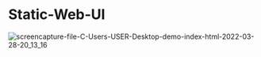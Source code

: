 # Static-Web-UI
![screencapture-file-C-Users-USER-Desktop-demo-index-html-2022-03-28-20_13_16](https://user-images.githubusercontent.com/94840171/160440162-395a15eb-85b0-4e89-a5d5-c8b7065dce83.png)
